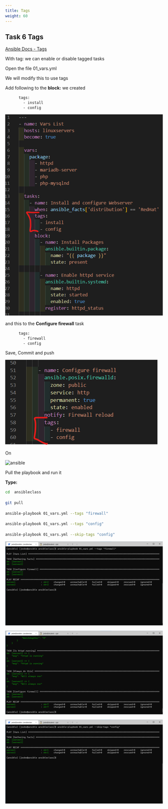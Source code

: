 ```yaml
---
title: Tags
weight: 60
---
```


## Task 6 Tags

[Ansible Docs - Tags](https://docs.ansible.com/ansible/latest/playbook_guide/playbooks_tags.html)

With tag: we can enable or disable tagged tasks

Open the file 01_vars.yml

We will modify this to use tags

Add following to the __block:__ we created

```ansible
      tags:
        - install
        - config
```

![Alt text](images/001_tag1_playbook.png?raw=true "ansible tag playbook")

and this to the __Configure firewall__ task

```ansible
      tags:
        - firewall
        - config
```

Save, Commit and push

![Alt text](images/002_tag2_playbook.png?raw=true "ansible tag playbook")

On

![ansible](/images/ansible.png)

Pull the playbook and run it

__Type:__

```bash
cd  ansibleclass

git pull

ansible-playbook 01_vars.yml --tags "firewall"

ansible-playbook 01_vars.yml --tags "config"

ansible-playbook 01_vars.yml --skip-tags "config"

```

![Alt text](images/003_tags_playbook_run_firewall.png?raw=true "ansible block playbook run")

![Alt text](images/004_tags_playbook_run_config.png?raw=true "ansible block playbook run")

![Alt text](images/005_tags_playbook_skip_tags.png?raw=true "ansible block playbook run")
